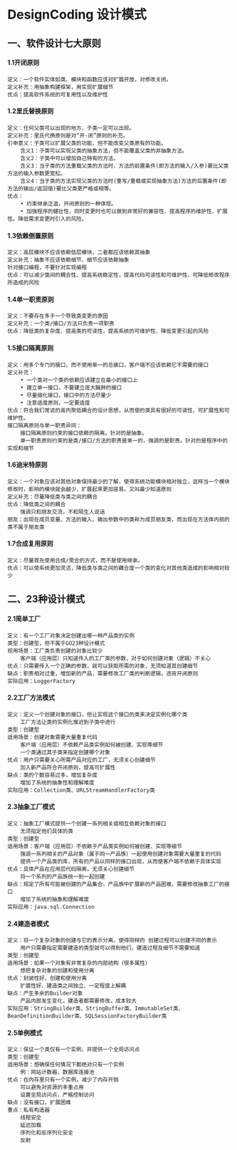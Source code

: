 # DesignCoding 设计模式  
## 一、软件设计七大原则  
#### 1.1开闭原则  
    定义：一个软件实体如类、模块和函数应该对扩展开放，对修改关闭。  
    定义补充：用抽象构建框架，用实现扩展细节  
    优点：提高软件系统的可复用性以及维护性  
#### 1.2里氏替换原则  
	定义：任何父类可以出现的地方，子类一定可以出现。  
    定义补充：里氏代换原则是对“开-闭”原则的补充。  
    引申意义：子类可以扩展父类的功能，但不能改变父类原有的功能。  
        含义1：子类可以实现父类的抽象方法，但不能覆盖父类的非抽象方法。  
        含义2：子类中可以增加自己特有的方法。  
        含义3：当子类的方法重载父类的方法时，方法的前置条件(即方法的输入/入参)要比父类方法的输入参数更宽松。  
        含义4：当子类的方法实现父类的方法时(重写/重载或实现抽象方法)方法的后置条件(即方法的输出/返回值)要比父类更严格或相等。  
    优点：  
        • 约束继承泛滥，开闭原则的一种体现。  
        • 加强程序的健壮性，同时变更时也可以做到非常好的兼容性、提高程序的维护性、扩展性。降低需求变更时引入的风险。  
#### 1.3依赖倒置原则  
	定义：高层模块不应该依赖低层模块，二者都应该依赖其抽象  
	定义补充：抽象不应该依赖细节，细节应该依赖抽象  
	针对接口编程，不要针对实现编程  
	优点：可以减少类间的耦合性、提高系统稳定性，提高代码可读性和可维护性，可降低修改程序所造成的风险      	
#### 1.4单一职责原则  
    定义：不要存在多于一个导致类变更的原因  
    定义补充：一个类/接口/方法只负责一项职责  
    优点：降低类的复杂度、提高类的可读性，提高系统的可维护性、降低变更引起的风险  
#### 1.5接口隔离原则  
	定义：用多个专门的接口，而不使用单一的总接口，客户端不应该依赖它不需要的接口  
	定义补充：  
	    • 一个类对一个类的依赖应该建立在最小的接口上  
	    • 建立单一接口，不要建立庞大臃肿的接口  
	    • 尽量细化接口，接口中的方法尽量少  
	    • 注意适度原则，一定要适度  
	优点：符合我们常说的高内聚低耦合的设计思想，从而使的类具有很好的可读性、可扩展性和可维护性。  
	接口隔离原则与单一职责异同：  
	    接口隔离原则约束的接口依赖的隔离。针对的是抽象。  
        单一职责原则约束的是类/接口/方法的职责是单一的，强调的是职责。针对的是程序中的实现和细节  
#### 1.6迪米特原则  
	定义：一个对象应该对其他对象保持最少的了解，使得系统功能模块相对独立，这样当一个模块修改时，影响的模块就会越少，扩展起来更加容易。又叫最少知道原则  
	定义补充：尽量降低类与类之间的耦合  
	优点：降低类之间的耦合  
	    强调只和朋友交流，不和陌生人说话  
    朋友：出现在成员变量、方法的输入、输出参数中的类称为成员朋友类，而出现在方法体内部的类不属于朋友类  
#### 1.7合成复用原则  
	定义：尽量首先使用合成/聚合的方式，而不是使用继承。  
	优点：可以使系统更加灵活，降低类与类之间的藕合度一个类的变化对其他类造成的影响相对较少  
## 二、23种设计模式  
#### 2.1简单工厂  
    定义：有一个工厂对象决定创建出哪一种产品类的实例  
    类型：创建型，但不属于GO23种设计模式  
    视用场景：工厂类负责创建的对象比较少  
	    客户端（应用层）只知道传入的工厂类的参数，对于如何创建对象（逻辑）不关心  
    优点：只需要传入一个正确的参数，就可以获取所需的对象，无须知道其创建细节  
    缺点：职责相对过重，增加新的产品，需要修改工厂类的判断逻辑，违背开闭原则  
    实际应用：LoggerFactory  
#### 2.2工厂方法模式  
    定义：定义一个创建对象的接口，但让实现这个接口的类来决定实例化哪个类  
        工厂方法让类的实例化推迟到子类中进行  
    类型：创建型  
    适用场景：创建对象需要大量重复代码  
		客户端（应用层）不依赖产品类实例如何被创建、实现等细节  
		一个类通过其子类来指定创建哪个对象  
    优点：用户只需要关心所需产品对应的工厂，无须关心创建细节  
	    加入新产品符合开闭原则，提高可扩展性  
    缺点：类的个数容易过多，增加复杂度  
	    增加了系统的抽象性和理解难度  
    实际应用：Collection类、URLStreamHandlerFactory类  
#### 2.3抽象工厂模式  
    定义：抽象工厂模式提供一个创建一系列相关或相互依赖对象的接口  
        无须指定他们具体的类  
    类型：创建型  
    适用场景：客户端（应用层）不依赖于产品类实例如何被创建、实现等细节  
        强调一系列相关的产品对象（属于同一产品族）一起使用创建对象需要大量重复的代码  
        提供一个产品类的库，所有的产品以同样的接口出现，从而使客户端不依赖于具体实现  
    优点：具体产品在应用层代码隔离，无须关心创建细节  
        将一个系列的产品族统一到一起创建  
    缺点：规定了所有可能被创建的产品集合，产品族中扩展新的产品困难，需要修改抽象工厂的接口  
        增加了系统的抽象和理解难度  
    实际应用：java.sql.Connection  
#### 2.4建造者模式
    定义：将一个复杂对象的创建与它的表示分离，使得同样的 创建过程可以创建不同的表示  
        用户只需要指定需要建造的类型就可以得到他们，建造过程及细节不需要知道  
    类型：创建型  
    适用场景：如果一个对象有非常复杂的内部结构（很多属性）  
        想把复杂对象的创建和使用分离  
    优点：封装性好，创建和使用分离  
        扩展性好、建造类之间独立、一定程度上解耦  
    缺点：产生多余的Builder对象  
        产品内部发生变化，建造者都需要修改，成本较大  
    实际应用：StringBuilder类、StringBuffer类、ImmutableSet类、BeanDefinitionBuilder类、SQLSessionFactoryBuilder类
#### 2.5单例模式  
    定义：保证一个类仅有一个实例，并提供一个全局访问点  
    类型：创建型  
    适用场景：想确保任何情况下都绝对只有一个实例 
        例：网站计数器、数据库连接池  
    优点：在内存里只有一个实例，减少了内存开销  
        可以避免对资源的多重占用  
        设置全局访问点，严格控制访问  
    缺点：没有接口，扩展困难  
    重点：私有构造器  
        线程安全  
        延迟加载  
        序列化和反序列化安全  
        反射  
        